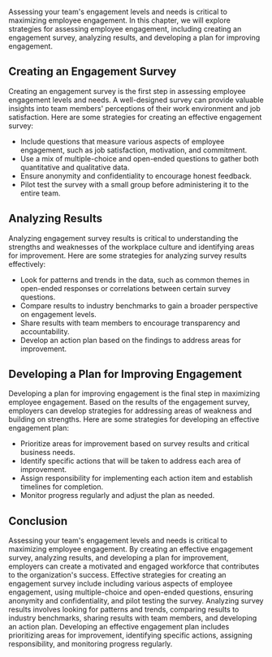 
Assessing your team's engagement levels and needs is critical to maximizing employee engagement. In this chapter, we will explore strategies for assessing employee engagement, including creating an engagement survey, analyzing results, and developing a plan for improving engagement.

Creating an Engagement Survey
-----------------------------

Creating an engagement survey is the first step in assessing employee engagement levels and needs. A well-designed survey can provide valuable insights into team members' perceptions of their work environment and job satisfaction. Here are some strategies for creating an effective engagement survey:

* Include questions that measure various aspects of employee engagement, such as job satisfaction, motivation, and commitment.
* Use a mix of multiple-choice and open-ended questions to gather both quantitative and qualitative data.
* Ensure anonymity and confidentiality to encourage honest feedback.
* Pilot test the survey with a small group before administering it to the entire team.

Analyzing Results
-----------------

Analyzing engagement survey results is critical to understanding the strengths and weaknesses of the workplace culture and identifying areas for improvement. Here are some strategies for analyzing survey results effectively:

* Look for patterns and trends in the data, such as common themes in open-ended responses or correlations between certain survey questions.
* Compare results to industry benchmarks to gain a broader perspective on engagement levels.
* Share results with team members to encourage transparency and accountability.
* Develop an action plan based on the findings to address areas for improvement.

Developing a Plan for Improving Engagement
------------------------------------------

Developing a plan for improving engagement is the final step in maximizing employee engagement. Based on the results of the engagement survey, employers can develop strategies for addressing areas of weakness and building on strengths. Here are some strategies for developing an effective engagement plan:

* Prioritize areas for improvement based on survey results and critical business needs.
* Identify specific actions that will be taken to address each area of improvement.
* Assign responsibility for implementing each action item and establish timelines for completion.
* Monitor progress regularly and adjust the plan as needed.

Conclusion
----------

Assessing your team's engagement levels and needs is critical to maximizing employee engagement. By creating an effective engagement survey, analyzing results, and developing a plan for improvement, employers can create a motivated and engaged workforce that contributes to the organization's success. Effective strategies for creating an engagement survey include including various aspects of employee engagement, using multiple-choice and open-ended questions, ensuring anonymity and confidentiality, and pilot testing the survey. Analyzing survey results involves looking for patterns and trends, comparing results to industry benchmarks, sharing results with team members, and developing an action plan. Developing an effective engagement plan includes prioritizing areas for improvement, identifying specific actions, assigning responsibility, and monitoring progress regularly.
